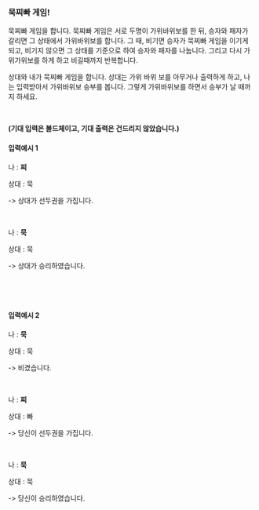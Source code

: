 <h3>묵찌빠 게임!</h3>
<p>묵찌빠 게임을 합니다. 묵찌빠 게임은 서로 두명이 가위바위보를 한 뒤, 승자와 패자가 갈리면 그 상태에서 가위바위보를 합니다. 그 때, 비기면 승자가 묵찌빠 게임을 이기게 되고, 비기지 않으면 그 상태를 기준으로 하여 승자와 패자를 나눕니다. 그리고 다시 가위가위보를 하게 하고 비길때까지 반복합니다.</p>
<p>상대와 내가 묵찌빠 게임을 합니다. 상대는 가위 바위 보를 아무거나 출력하게 하고, 나는 입력받아서 가위바위보 승부를 봅니다. 그렇게 가위바위보를 하면서 승부가 날 때까지 하세요.</p>
<p>&nbsp;</p>
<p><strong>(기대 입력은 볼드체이고, 기대 출력은 건드리지 않았습니다.)</strong></p>
<h4>입력예시 1</h4>
<p>나 : <strong>찌</strong></p>
<p>상대 : 묵</p>
<p>-&gt; 상대가 선두권을 가집니다.</p>
<p>&nbsp;</p>
<p>나 : <strong>묵</strong></p>
<p>상대 : 묵</p>
<p>-&gt; 상대가 승리하였습니다.</p>
<p>&nbsp;</p>
<p>&nbsp;</p>
<h4>입력예시 2</h4>
<p>나 : <strong>묵</strong></p>
<p>상대 : 묵</p>
<p>-&gt; 비겼습니다.</p>
<p>&nbsp;</p>
<p>나 : <strong>찌</strong></p>
<p>상대 : 빠</p>
<p>-&gt; 당신이 선두권을 가집니다.</p>
<p>&nbsp;</p>
<p>나 : <strong>묵</strong></p>
<p>상대 : 묵</p>
<p>-&gt; 당신이 승리하였습니다.</p>
